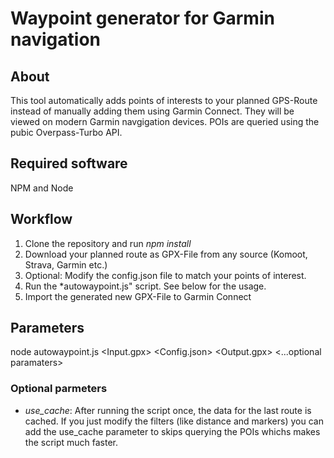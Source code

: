 # Waypoint generator for Garmin navigation

## About
This tool automatically adds points of interests to your planned GPS-Route instead of manually adding them using Garmin Connect. They will be viewed on modern Garmin navgigation devices. POIs are queried using the pubic Overpass-Turbo API.

## Required software
NPM and Node

## Workflow
1. Clone the repository and run *npm install*
2. Download your planned route as GPX-File from any source (Komoot, Strava, Garmin etc.)
3. Optional: Modify the config.json file to match your points of interest.
4. Run the *autowaypoint.js" script. See below for the usage.
5. Import the generated new GPX-File to Garmin Connect

## Parameters

node autowaypoint.js <Input.gpx> <Config.json> <Output.gpx> <...optional paramaters>

### Optional parmeters

- *use_cache*: After running the script once, the data for the last route is cached. If you just modify the filters (like distance and markers) you can add the use_cache parameter to skips querying the POIs whichs makes the script much faster.
